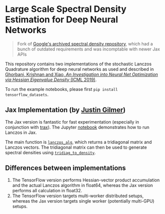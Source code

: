 # Large Scale Spectral Density Estimation for Deep Neural Networks

> Fork of [Google's archived spectral density repository](https://github.com/google/spectral-density), which had a bunch of outdated requirements and was incomptable with newer Jax APIs

This repository contains two implementations of the stochastic Lanczos Quadrature algorithm for deep neural networks as used and described in [Ghorbani, Krishnan and Xiao, _An Investigation into Neural Net Optimization via Hessian Eigenvalue Density_ (ICML 2019)](https://arxiv.org/abs/1901.10159).

To run the example notebooks, please first `pip install tensorflow_datasets`.

## Jax Implementation (by [Justin Gilmer](https://github.com/jmgilmer))
The Jax version is fantastic for fast experimentation (especially in conjunction with [trax](https://github.com/tensorflow/tensor2tensor/tree/master/tensor2tensor/trax)). The Jupyter [notebook](https://github.com/google/spectral-density/blob/f0d3f1446bb1c200d9200cbdc67407e3f148ccba/jax/mnist_hessian_example.ipynb) demonstrates how to run Lanczos in Jax.

The main function is [`lanczos_alg`](https://github.com/google/spectral-density/blob/f0d3f1446bb1c200d9200cbdc67407e3f148ccba/jax/lanczos.py#L27), which returns a tridiagonal matrix and Lanczos vectors. The tridiagonal matrix can then be used to generate spectral densities using [`tridiag_to_density`](https://github.com/google/spectral-density/blob/f0d3f1446bb1c200d9200cbdc67407e3f148ccba/jax/density.py#L120).

## Differences between implementations
1. The TensorFlow version performs Hessian-vector product accumulation and the actual Lanczos algorithm in float64, whereas the Jax version performs all calculation in float32.
2. The TensorFlow version targets multi-worker distributed setups, whereas the Jax version targets single worker (potentially multi-GPU) setups.

